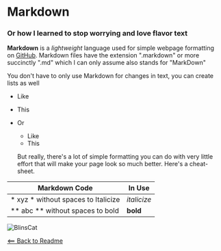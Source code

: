 # Markdown

### Or how I learned to stop worrying and love flavor text

**Markdown** is a *lightweight* language used for simple webpage formatting on [GitHub](http://github.com). Markdown files have the extension ".markdown" or more succinctly ".md" which I can only assume also stands for "MarkDown"

You don't have to only use Markdown for changes in text, you can create lists as well

- Like
- This


- Or
  - Like
   - This
   
   But really, there's a lot of simple formatting you can do with very little effort that will make your page look so much better. Here's a cheat-sheet.
   
| Markdown Code | In Use |
| ----------- | ----------- |
| * xyz * without spaces to Italicize | *italicize* |
| ** abc ** without spaces to bold | **bold** |

![BlinsCat](https://pbs.twimg.com/media/D0_q0r-WwAYrXuG.png)


[<== Back to Readme](README.md)
